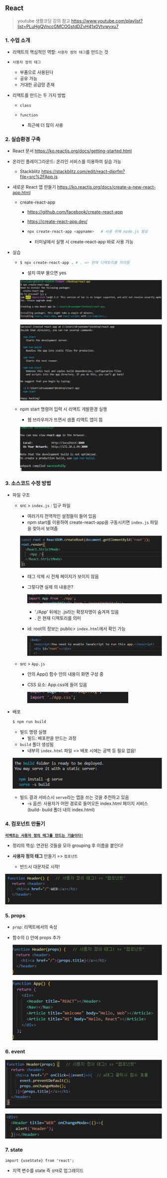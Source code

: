 ## React

> youtube 생활코딩 강의 참고 https://www.youtube.com/playlist?list=PLuHgQVnccGMCOGstdDZvH41x0Vtvwyxu7

### 1. 수업 소개

- 리액트의 핵심적인 역할: `사용자 정의 태그`를 만드는 것
- `사용자 정의 태그`
  - 부품으로 사용된다
  - 공유 가능
  - 거대한 공급망 존재



- 리액트를 만드는 두 가지 방법

  - `class`

  - `function`
    - 최근에 더 많이 사용



### 2. 실습환경 구축

- React 문서 https://ko.reactjs.org/docs/getting-started.html

- 온라인 플레이그라운드: 온라인 서비스를 이용하여 실습 가능
  - Stackblitz https://stackblitz.com/edit/react-djprfm?file=src%2FApp.js

- 새로운 React 앱 만들기 https://ko.reactjs.org/docs/create-a-new-react-app.html

  - create-react-app  

    - https://github.com/facebook/create-react-app

    - https://create-react-app.dev/

    - ```bash
      npx create-react-app <appname>   # 사용 위해 node.js 필요
      ```

      - 터미널에서 실행 시 create-react-app 바로 사용 가능



- 실습

  - ```bash
    $ npx create-react-app . # . => 현재 디렉토리를 의미함
    ```

    - 설치 여부 물으면 yes

    ![image-20220717020502939](React.assets/image-20220717020502939.png)

    ![image-20220717020509266](React.assets/image-20220717020509266.png)

  

  - npm start 명령어 입력 시 리액트 개발환경 실행

    - 웹 브라우저가 뜨면서 샘플 리액트 앱이 뜸

    ![image-20220717020517819](React.assets/image-20220717020517819.png)



### 3. 소스코드 수정 방법

- 파일 구조

  - src > `index.js` : 입구 파일

    - 여러가지 전역적인 설정들이 들어 있음
    - npm start를 이용하여 create-react-app을 구동시키면 `index.js` 파일을 찾아서 보여줌

    ![image-20220620231004620](React.assets/image-20220620231004620.png)

    - <App /> 태그 삭제 시 전체 페이지가 보이지 않음

    - 그렇다면 실제 <App /> 의 내용은?

      ![image-20220620231053009](React.assets/image-20220620231053009.png)

      - './App' 뒤에는 .js라는 확장자명이 숨겨져 있음
      - . 은 현재 디렉토리를 의미

    - id: root의 정보는 public> `index.html`에서 확인 가능

      ![image-20220620231817713](React.assets/image-20220620231817713.png)

  - src > `App.js`

    - 안의 App() 함수 안의 내용이 화면 구성 중

    - CSS 요소: App.css에 들어 있음

      ![image-20220620231528273](React.assets/image-20220620231528273.png)



- 배포

  ```bash
  $ npm run build
  ```

  - 빌드 명령 실행
    - 빌드: 배포판을 만드는 과정
  - `build` 폴더 생성됨
    - 내부의 `index.html` 파일 => 배포 시에는 공백 등 필요 없음!

  ![image-20220620232529128](React.assets/image-20220620232529128.png)

  - 빌드 결과 서비스시 `serve`라는 앱을 쓰는 것을 추천하고 있음
    - -s 옵션: 사용자가 어떤 경로로 들어오든 index.html 페이지 서비스 (build- build 폴더 내의 index.html)



### 4. 컴포넌트 만들기

**<u>`리액트는 사용자 정의 태그를 만드는 기술이다!`</u>**

- 정리의 핵심: 연관된 것들을 모아 grouping 후 이름을 붙인다!

- **사용자 정의 태그** 만들기  =>  `컴포넌트`
  - 반드시 대문자로 시작!

![image-20220620234557701](React.assets/image-20220620234557701.png)



### 5. props

- `prop`: 리액트에서의 속성

- 함수의 () 안에 props 추가

  ![image-20220621115205567](React.assets/image-20220621115205567.png)

  ![image-20220621115215632](React.assets/image-20220621115215632.png)



### 6. event

![image-20220622000304893](React.assets/image-20220622000304893.png)

![image-20220622000313833](React.assets/image-20220622000313833.png)



### 7. state

```react
import {useState} from 'react';
```

- 지역 변수를 state 즉 `상태`로 업그레이드
